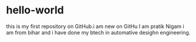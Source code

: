 # hello-world
this is my first repository on GitHub.i am new on GitHu
I am pratik Nigam i am from bihar and i have done my btech in automative desighn engineering.
